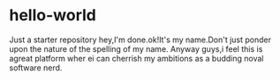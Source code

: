 # hello-world
Just a starter repository
hey,I'm done.ok!It's my name.Don't just ponder upon the nature of the spelling of my name.
Anyway guys,i feel this is agreat platform wher ei can cherrish my ambitions as a budding noval software nerd.
